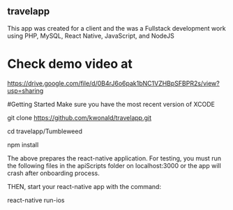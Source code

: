 ## travelapp
This app was created for a client and the was a Fullstack development work using PHP, MySQL, React Native, JavaScript, and NodeJS

# Check demo video at
https://drive.google.com/file/d/0B4rJ6o6pak1bNC1VZHBpSFBPR2s/view?usp=sharing

#Getting Started
Make sure you have the most recent version of XCODE

git clone https://github.com/kwonald/travelapp.git

cd travelapp/Tumbleweed

npm install 

The above prepares the react-native application.
For testing, you must run the following files in the apiScripts folder on localhost:3000 or the app will crash after onboarding process.

THEN, start your react-native app with the command:

react-native run-ios
